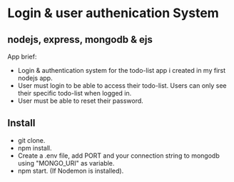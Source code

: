 # Login & user authenication System 
## nodejs, express, mongodb & ejs

App brief:

- Login & authentication system for the todo-list app i created in my first nodejs app.
- User must login to be able to access their todo-list. Users can only see their specific todo-list when logged in.
- User must be able to reset their password.

## Install

- git clone.
- npm install.
- Create a .env file, add PORT and your connection string to mongodb using "MONGO_URI" as variable.
- npm start. (If Nodemon is installed).
